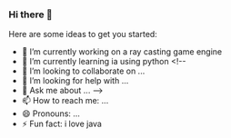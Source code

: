 ### Hi there 👋

Here are some ideas to get you started:

- 🔭 I’m currently working on a ray casting game engine
- 🌱 I’m currently learning ia using python  <!--
- 👯 I’m looking to collaborate on ...
- 🤔 I’m looking for help with ...
- 💬 Ask me about ... -->
- 📫 How to reach me: ...
- 😄 Pronouns: ...
- ⚡ Fun fact: i love java

